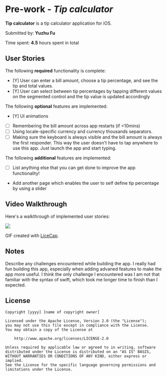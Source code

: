 # Pre-work - *Tip calculator*

**Tip calculator** is a tip calculator application for iOS.

Submitted by: **Yuzhu Fu**

Time spent: **4.5** hours spent in total

## User Stories

The following **required** functionality is complete:

* [Y] User can enter a bill amount, choose a tip percentage, and see the tip and total values.
* [Y] User can select between tip percentages by tapping different values on the segmented control and the tip value is updated accordingly

The following **optional** features are implemented:

* [Y] UI animations
* [ ] Remembering the bill amount across app restarts (if <10mins)
* [ ] Using locale-specific currency and currency thousands separators.
* [ ] Making sure the keyboard is always visible and the bill amount is always the first responder. This way the user doesn't have to tap anywhere to use this app. Just launch the app and start typing.

The following **additional** features are implemented:

- [ ] List anything else that you can get done to improve the app functionality!
* Add another page which enables the user to self define tip percentage by using a slider

## Video Walkthrough

Here's a walkthrough of implemented user stories:

![](https://i.imgur.com/Sf79q4T.gif)


GIF created with [LiceCap](http://www.cockos.com/licecap/).

## Notes

Describe any challenges encountered while building the app.
I really had fun building this app, especially when adding advaned features to make the app more useful. I think the only challenge I encountered was I am not that familiar with the syntax of swift, which took me longer time to finish than I expected. 

## License

    Copyright [yyyy] [name of copyright owner]

    Licensed under the Apache License, Version 2.0 (the "License");
    you may not use this file except in compliance with the License.
    You may obtain a copy of the License at

        http://www.apache.org/licenses/LICENSE-2.0

    Unless required by applicable law or agreed to in writing, software
    distributed under the License is distributed on an "AS IS" BASIS,
    WITHOUT WARRANTIES OR CONDITIONS OF ANY KIND, either express or implied.
    See the License for the specific language governing permissions and
    limitations under the License.
